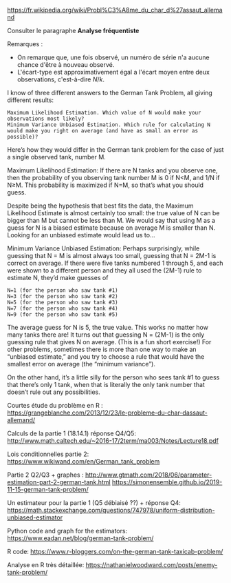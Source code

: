 https://fr.wikipedia.org/wiki/Probl%C3%A8me_du_char_d%27assaut_allemand

Consulter le paragraphe **Analyse fréquentiste**

Remarques :
 - On remarque que, une fois observé, un numéro de série n'a aucune chance d'être à nouveau observé.
 - L'écart-type est approximativement égal a l'écart moyen entre deux observations, c'est-à-dire $N / k$. 

I know of three different answers to the German Tank Problem, all giving different results:

    Maximum Likelihood Estimation. Which value of N would make your observations most likely?
    Minimum Variance Unbiased Estimation. Which rule for calculating N would make you right on average (and have as small an error as possible)?

Here’s how they would differ in the German tank problem for the case of just a single observed tank, number M.

Maximum Likelihood Estimation: If there are N tanks and you observe one, then the probability of you observing tank number M is 0 if N<M, and 1/N if N≥M. This probability is maximized if N=M, so that’s what you should guess.

Despite being the hypothesis that best fits the data, the Maximum Likelihood Estimate is almost certainly too small: the true value of N can be bigger than M but cannot be less than M. We would say that using M as a guess for N is a biased estimate because on average M is smaller than N. Looking for an unbiased estimate would lead us to…

Minimum Variance Unbiased Estimation: Perhaps surprisingly, while guessing that N = M is almost always too small, guessing that N = 2M-1 is correct on average. If there were five tanks numbered 1 through 5, and each were shown to a different person and they all used the (2M-1) rule to estimate N, they’d make guesses of

    N=1 (for the person who saw tank #1)
    N=3 (for the person who saw tank #2)
    N=5 (for the person who saw tank #3)
    N=7 (for the person who saw tank #4)
    N=9 (for the person who saw tank #5)

The average guess for N is 5, the true value. This works no matter how many tanks there are! It turns out that guessing N = (2M-1) is the only guessing rule that gives N on average. (This is a fun short exercise!) For other problems, sometimes there is more than one way to make an “unbiased estimate,” and you try to choose a rule that would have the smallest error on average (the “minimum variance”).

On the other hand, it’s a little silly for the person who sees tank #1 to guess that there’s only 1 tank, when that is literally the only tank number that doesn’t rule out any possibilities.

Courtes étude du problème en R :
https://grangeblanche.com/2013/12/23/le-probleme-du-char-dassaut-allemand/

Calculs de la partie 1 (18.14.1) réponse Q4/Q5:
http://www.math.caltech.edu/~2016-17/2term/ma003/Notes/Lecture18.pdf

Lois conditionnelles partie 2:
https://www.wikiwand.com/en/German_tank_problem

Partie 2 Q2/Q3 + graphes :
http://www.gtmath.com/2018/06/parameter-estimation-part-2-german-tank.html
https://simonensemble.github.io/2019-11-15-german-tank-problem/

Un estimateur pour la partie 1 (Q5 débiaisé ??) + réponse Q4:
https://math.stackexchange.com/questions/747978/uniform-distribution-unbiased-estimator

Python code and graph for the estimators:
https://www.eadan.net/blog/german-tank-problem/

R code:
https://www.r-bloggers.com/on-the-german-tank-taxicab-problem/

Analyse en R très détaillée:
https://nathanielwoodward.com/posts/enemy-tank-problem/
